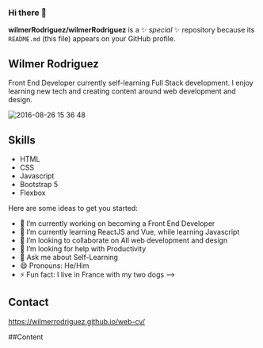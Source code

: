 ### Hi there 👋

**wilmerRodriguez/wilmerRodriguez** is a ✨ _special_ ✨ repository because its `README.md` (this file) appears on your GitHub profile.

## Wilmer Rodriguez
Front End Developer currently self-learning Full Stack development. I enjoy learning new tech and creating content around web development and design.

![2016-08-26 15 36 48](https://user-images.githubusercontent.com/16322159/175094969-0d498a71-8f96-455c-86e7-c33402963871.jpg)

## Skills
* HTML
* CSS
* Javascript
* Bootstrap 5
* Flexbox


Here are some ideas to get you started:

- 🔭 I’m currently working on becoming a Front End Developer 
- 🌱 I’m currently learning ReactJS and Vue, while learning Javascript
- 👯 I’m looking to collaborate on All web development and design
- 🤔 I’m looking for help with Productivity  
- 💬 Ask me about Self-Learning
- 😄 Pronouns: He/Him
- ⚡ Fun fact: I live in France with my two dogs 
-->

## Contact
https://wilmerrodriguez.github.io/web-cv/

##Content



